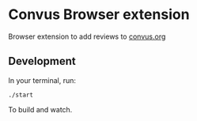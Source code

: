 # Convus Browser extension


Browser extension to add reviews to [convus.org](https://www.convus.org)


## Development

In your terminal, run:

    ./start

To build and watch.
